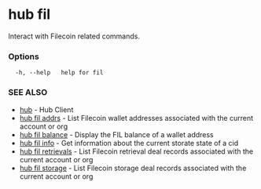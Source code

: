 # hub fil

Interact with Filecoin related commands.

### Options

```
  -h, --help   help for fil
```

### SEE ALSO

* [hub](hub.md)	 - Hub Client
* [hub fil addrs](hub_fil_addrs.md)	 - List Filecoin wallet addresses associated with the current account or org
* [hub fil balance](hub_fil_balance.md)	 - Display the FIL balance of a wallet address
* [hub fil info](hub_fil_info.md)	 - Get information about the current storate state of a cid
* [hub fil retrievals](hub_fil_retrievals.md)	 - List Filecoin retrieval deal records associated with the current account or org
* [hub fil storage](hub_fil_storage.md)	 - List Filecoin storage deal records associated with the current account or org
